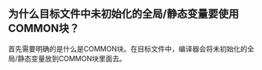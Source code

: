 ## 为什么目标文件中未初始化的全局/静态变量要使用COMMON块？

首先需要明确的是什么是COMMON块。在目标文件中，编译器会将未初始化的全局/静态变量放到COMMON块里面去。







